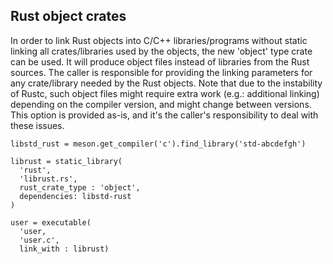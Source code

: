 ## Rust object crates

In order to link Rust objects into C/C++ libraries/programs without static
linking all crates/libraries used by the objects, the new 'object' type crate
can be used. It will produce object files instead of libraries from the Rust
sources. The caller is responsible for providing the linking parameters for
any crate/library needed by the Rust objects. Note that due to the instability
of Rustc, such object files might require extra work (e.g.: additional linking)
depending on the compiler version, and might change between versions. This
option is provided as-is, and it's the caller's responsibility to deal with
these issues.

```meson
libstd_rust = meson.get_compiler('c').find_library('std-abcdefgh')

librust = static_library(
  'rust',
  'librust.rs',
  rust_crate_type : 'object',
  dependencies: libstd-rust
)

user = executable(
  'user,
  'user.c',
  link_with : librust)
```
